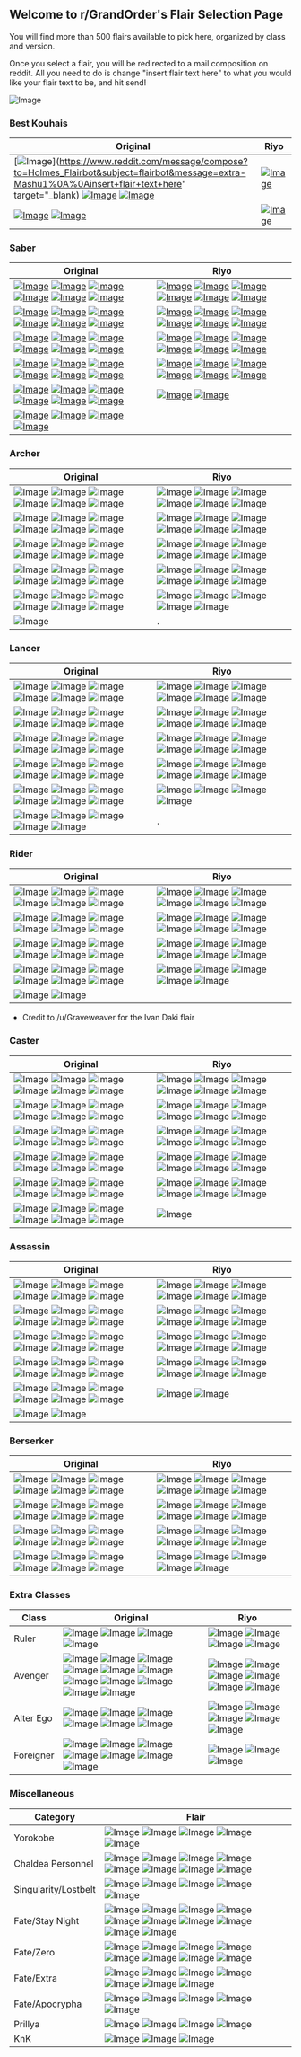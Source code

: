 ## Welcome to r/GrandOrder's Flair Selection Page

You will find more than 500 flairs available to pick here, organized by class and version. 

Once you select a flair, you will be redirected to a mail composition on reddit. All you need to do is change "insert flair text here" to what you would like your flair text to be, and hit send!

![Image](https://i.imgur.com/ZnZqMLl.png)

### Best Kouhais

| Original | Riyo |
| ------------- | ------------- |
| [![Image](https://i.imgur.com/A22kqH6.png)](https://www.reddit.com/message/compose?to=Holmes_Flairbot&subject=flairbot&message=extra-Mashu1%0A%0Ainsert+flair+text+here" target="_blank) [![Image](https://i.imgur.com/LbsxHL3.png)](https://www.reddit.com/message/compose?to=Holmes_Flairbot&subject=flairbot&message=extra-Mashu2%0A%0Ainsert+flair+text+here) [![Image](https://i.imgur.com/PUviAeR.png)](https://www.reddit.com/message/compose?to=Holmes_Flairbot&subject=flairbot&message=extra-Mashu3%0A%0Ainsert+flair+text+here) | [![Image](https://i.imgur.com/VCriVvM.png)](https://www.reddit.com/message/compose?to=Holmes_Flairbot&subject=flairbot&message=extra-MashuRiyo%0A%0Ainsert+flair+text+here) |
| [![Image](https://i.imgur.com/GqGxIFx.png)](https://www.reddit.com/message/compose?to=Holmes_Flairbot&subject=flairbot&message=extra-BB%0A%0Ainsert+flair+text+here) [![Image](https://i.imgur.com/2vxlSL8.png)](https://www.reddit.com/message/compose?to=Holmes_Flairbot&subject=flairbot&message=extra-BBSummer%0A%0Ainsert+flair+text+here) | [![Image](https://i.imgur.com/NdEBe3x.png)](https://www.reddit.com/message/compose?to=Holmes_Flairbot&subject=flairbot&message=extra-BBRiyo%0A%0Ainsert+flair+text+here) |

### Saber

| Original  | Riyo |
| ------------- | ------------- |
| [![Image](https://i.imgur.com/jCN1nF3.png)](https://www.reddit.com/message/compose?to=Holmes_Flairbot&subject=flairbot&message=saber-Artoria1%0A%0Ainsert+flair+text+here) [![Image](https://i.imgur.com/NuA5GT6.png)](https://www.reddit.com/message/compose?to=Holmes_Flairbot&subject=flairbot&message=saber-Artoria2%0A%0Ainsert+flair+text+here) [![Image](https://i.imgur.com/PvUZYZs.png)](https://www.reddit.com/message/compose?to=Holmes_Flairbot&subject=flairbot&message=saber-Salter%0A%0Ainsert+flair+text+here) [![Image](https://i.imgur.com/dXQfXgh.png)](https://www.reddit.com/message/compose?to=Holmes_Flairbot&subject=flairbot&message=saber-ArtoriaLily%0A%0Ainsert+flair+text+here) [![Image](https://i.imgur.com/4BrrrYK.png)](https://www.reddit.com/message/compose?to=Holmes_Flairbot&subject=flairbot&message=saber-Nero%0A%0Ainsert+flair+text+here) [![Image](https://i.imgur.com/NKuHkUa.png)](https://www.reddit.com/message/compose?to=Holmes_Flairbot&subject=flairbot&message=saber-NeroBloomer%0A%0Ainsert+flair+text+here) | [![Image](https://i.imgur.com/Ij6c8dm.png)](https://www.reddit.com/message/compose?to=Holmes_Flairbot&subject=flairbot&message=saberaf-AhogeRiyo%0A%0Ainsert+flair+text+here) [![Image](https://i.imgur.com/UIIACKk.png)](https://www.reddit.com/message/compose?to=Holmes_Flairbot&subject=flairbot&message=saberaf-ArtoriaRiyo%0A%0Ainsert+flair+text+here) [![Image](https://i.imgur.com/1JQF4FB.png)](https://www.reddit.com/message/compose?to=Holmes_Flairbot&subject=flairbot&message=saberaf-SalterRiyo%0A%0Ainsert+flair+text+here) [![Image](https://i.imgur.com/bZevJFw.png)](https://www.reddit.com/message/compose?to=Holmes_Flairbot&subject=flairbot&message=saberaf-ArtoriaLilyRiyo%0A%0Ainsert+flair+text+here) [![Image](https://i.imgur.com/1SWoX9f.png)](https://www.reddit.com/message/compose?to=Holmes_Flairbot&subject=flairbot&message=saberaf-NeroRiyo%0A%0Ainsert+flair+text+here) [![Image](https://i.imgur.com/8c67Rg0.png)](https://www.reddit.com/message/compose?to=Holmes_Flairbot&subject=flairbot&message=saberaf-SiegfriedRiyo%0A%0Ainsert+flair+text+here) |
| [![Image](https://i.imgur.com/SaYiOTz.png)](https://www.reddit.com/message/compose?to=Holmes_Flairbot&subject=flairbot&message=saber-Siegfried%0A%0Ainsert+flair+text+here) [![Image](https://i.imgur.com/W992sHs.png)](https://www.reddit.com/message/compose?to=Holmes_Flairbot&subject=flairbot&message=saber-Caesar%0A%0Ainsert+flair+text+here) [![Image](https://i.imgur.com/bY6prqG.png)](https://www.reddit.com/message/compose?to=Holmes_Flairbot&subject=flairbot&message=saber-Altera%0A%0Ainsert+flair+text+here) [![Image](https://i.imgur.com/QahVADX.png)](https://www.reddit.com/message/compose?to=Holmes_Flairbot&subject=flairbot&message=saber-GillesSaber%0A%0Ainsert+flair+text+here) [![Image](https://i.imgur.com/ntnSfj1.png)](https://www.reddit.com/message/compose?to=Holmes_Flairbot&subject=flairbot&message=saber-Deon%0A%0Ainsert+flair+text+here) [![Image](https://i.imgur.com/0QCf4IA.png)](https://www.reddit.com/message/compose?to=Holmes_Flairbot&subject=flairbot&message=saber-Okita%0A%0Ainsert+flair+text+here) | [![Image](https://i.imgur.com/N88rW6Q.png)](https://www.reddit.com/message/compose?to=Holmes_Flairbot&subject=flairbot&message=saberaf-CaesarRiyo%0A%0Ainsert+flair+text+here) [![Image](https://i.imgur.com/6R1ufPj.png)](https://www.reddit.com/message/compose?to=Holmes_Flairbot&subject=flairbot&message=saberaf-AlteraRiyo%0A%0Ainsert+flair+text+here) [![Image](https://i.imgur.com/Dh78JMy.png)](https://www.reddit.com/message/compose?to=Holmes_Flairbot&subject=flairbot&message=saberaf-GillesSaberRiyo%0A%0Ainsert+flair+text+here) [![Image](https://i.imgur.com/1h4zBrf.png)](https://www.reddit.com/message/compose?to=Holmes_Flairbot&subject=flairbot&message=saberaf-DeonRiyo%0A%0Ainsert+flair+text+here) [![Image](https://i.imgur.com/bLVAO5P.png)](https://www.reddit.com/message/compose?to=Holmes_Flairbot&subject=flairbot&message=saberaf-OkitaRiyo%0A%0Ainsert+flair+text+here) [![Image](https://i.imgur.com/dKln19A.png)](https://www.reddit.com/message/compose?to=Holmes_Flairbot&subject=flairbot&message=saberaf-FergusRiyo%0A%0Ainsert+flair+text+here) |
| [![Image](https://i.imgur.com/eBBCRXh.png)](https://www.reddit.com/message/compose?to=Holmes_Flairbot&subject=flairbot&message=saber-OkitaFeet%0A%0Ainsert+flair+text+here) [![Image](https://i.imgur.com/06qLsWj.png)](https://www.reddit.com/message/compose?to=Holmes_Flairbot&subject=flairbot&message=saber-Fergus%0A%0Ainsert+flair+text+here) [![Image](https://i.imgur.com/gawHeoR.png)](https://www.reddit.com/message/compose?to=Holmes_Flairbot&subject=flairbot&message=saber-Mordred1%0A%0Ainsert+flair+text+here) [![Image](https://i.imgur.com/JImKUIX.png)](https://www.reddit.com/message/compose?to=Holmes_Flairbot&subject=flairbot&message=saber-Mordred2%0A%0Ainsert+flair+text+here) [![Image](https://i.imgur.com/0OrfYG8.png)](https://www.reddit.com/message/compose?to=Holmes_Flairbot&subject=flairbot&message=saber-NeroBride%0A%0Ainsert+flair+text+here) [![Image](https://i.imgur.com/QKhVKA9.png)](https://www.reddit.com/message/compose?to=Holmes_Flairbot&subject=flairbot&message=saber-ShikiSaber%0A%0Ainsert+flair+text+here) | [![Image](https://i.imgur.com/xowjlIJ.png)](https://www.reddit.com/message/compose?to=Holmes_Flairbot&subject=flairbot&message=saberaf-MordredRiyo%0A%0Ainsert+flair+text+here) [![Image](https://i.imgur.com/L1YrPCI.png)](https://www.reddit.com/message/compose?to=Holmes_Flairbot&subject=flairbot&message=saberaf-NeroBrideRiyo%0A%0Ainsert+flair+text+here) [![Image](https://i.imgur.com/E74vw7D.png)](https://www.reddit.com/message/compose?to=Holmes_Flairbot&subject=flairbot&message=saberaf-ShikiSaberRiyo%0A%0Ainsert+flair+text+here) [![Image](https://i.imgur.com/y9TyQ08.png)](https://www.reddit.com/message/compose?to=Holmes_Flairbot&subject=flairbot&message=saberaf-RamaRiyo%0A%0Ainsert+flair+text+here) [![Image](https://i.imgur.com/vcGtnfW.png)](https://www.reddit.com/message/compose?to=Holmes_Flairbot&subject=flairbot&message=saberaf-LancelotSaberRiyo%0A%0Ainsert+flair+text+here) [![Image](https://i.imgur.com/F8TK42O.png)](https://www.reddit.com/message/compose?to=Holmes_Flairbot&subject=flairbot&message=saberaf-GawainRiyo%0A%0Ainsert+flair+text+here) | 
| [![Image](https://i.imgur.com/dd1NoLx.png)](https://www.reddit.com/message/compose?to=Holmes_Flairbot&subject=flairbot&message=saber-Rama%0A%0Ainsert+flair+text+here) [![Image](https://i.imgur.com/faEagmq.png)](https://www.reddit.com/message/compose?to=Holmes_Flairbot&subject=flairbot&message=saber-LancelotSaber%0A%0Ainsert+flair+text+here) [![Image](https://i.imgur.com/jfKBTK4.png)](https://www.reddit.com/message/compose?to=Holmes_Flairbot&subject=flairbot&message=saber-Gawain%0A%0Ainsert+flair+text+here) [![Image](https://i.imgur.com/zxqdNYO.png)](https://www.reddit.com/message/compose?to=Holmes_Flairbot&subject=flairbot&message=saber-Bedivere%0A%0Ainsert+flair+text+here) [![Image](https://i.imgur.com/KVwrijh.png)](https://www.reddit.com/message/compose?to=Holmes_Flairbot&subject=flairbot&message=saber-LizSaber%0A%0Ainsert+flair+text+here) [![Image](https://i.imgur.com/JfEyaeW.png)](https://www.reddit.com/message/compose?to=Holmes_Flairbot&subject=flairbot&message=saber-Musashi%0A%0Ainsert+flair+text+here) | [![Image](https://i.imgur.com/HBEKfgo.png)](https://www.reddit.com/message/compose?to=Holmes_Flairbot&subject=flairbot&message=saberaf-BedivereRiyo%0A%0Ainsert+flair+text+here) [![Image](https://i.imgur.com/II67ds1.png)](https://www.reddit.com/message/compose?to=Holmes_Flairbot&subject=flairbot&message=saberaf-LizSaberRiyo%0A%0Ainsert+flair+text+here) [![Image](https://i.imgur.com/TD94Wi6.png)](https://www.reddit.com/message/compose?to=Holmes_Flairbot&subject=flairbot&message=saberaf-MusashiRiyo%0A%0Ainsert+flair+text+here) [![Image](https://i.imgur.com/SYNKbjp.png)](https://www.reddit.com/message/compose?to=Holmes_Flairbot&subject=flairbot&message=saberaf-ArthurRiyo%0A%0Ainsert+flair+text+here) [![Image](https://i.imgur.com/BpUMMeb.png)](https://www.reddit.com/message/compose?to=Holmes_Flairbot&subject=flairbot&message=saberaf-SuzukaRiyo%0A%0Ainsert+flair+text+here) [![Image](https://i.imgur.com/vnpKcKk.png)](https://www.reddit.com/message/compose?to=Holmes_Flairbot&subject=flairbot&message=saberaf-FranSaberRiyo%0A%0Ainsert+flair+text+here) | 
| [![Image](https://i.imgur.com/b9Q3mel.png)](https://www.reddit.com/message/compose?to=Holmes_Flairbot&subject=flairbot&message=saber-Arthur1%0A%0Ainsert+flair+text+here) [![Image](https://i.imgur.com/qihZlkf.png)](https://www.reddit.com/message/compose?to=Holmes_Flairbot&subject=flairbot&message=saber-Arthur2%0A%0Ainsert+flair+text+here) [![Image](https://i.imgur.com/r1eFVCu.png)](https://www.reddit.com/message/compose?to=Holmes_Flairbot&subject=flairbot&message=saber-Suzuka%0A%0Ainsert+flair+text+here) [![Image](https://i.imgur.com/QCiWCtI.png)](https://www.reddit.com/message/compose?to=Holmes_Flairbot&subject=flairbot&message=saber-FranSaber%0A%0Ainsert+flair+text+here) [![Image](https://i.imgur.com/HcRgmDN.png)](https://www.reddit.com/message/compose?to=Holmes_Flairbot&subject=flairbot&message=saber-Yagyu%0A%0Ainsert+flair+text+here) [![Image](https://i.imgur.com/dwlxXWp.png)](https://www.reddit.com/message/compose?to=Holmes_Flairbot&subject=flairbot&message=saber-Sigurd1%0A%0Ainsert+flair+text+here) | [![Image](https://i.imgur.com/l28KunA.png)](https://www.reddit.com/message/compose?to=Holmes_Flairbot&subject=flairbot&message=saberaf-YagyuRiyo%0A%0Ainsert+flair+text+here) [![Image](https://i.imgur.com/hI4m6hS.png)](https://www.reddit.com/message/compose?to=Holmes_Flairbot&subject=flairbot&message=saberaf-MHXRiyo%0A%0Ainsert+flair+text+here) |
| [![Image](https://i.imgur.com/OppwfAI.png)](https://www.reddit.com/message/compose?to=Holmes_Flairbot&subject=flairbot&message=saber-Sigurd2%0A%0Ainsert+flair+text+here) [![Image](https://i.imgur.com/198oTRP.png)](https://www.reddit.com/message/compose?to=Holmes_Flairbot&subject=flairbot&message=saber-MedbSaber%0A%0Ainsert+flair+text+here) [![Image](https://i.imgur.com/ngFC9Li.png)](https://www.reddit.com/message/compose?to=Holmes_Flairbot&subject=flairbot&message=saber-DiarmuidSaber%0A%0Ainsert+flair+text+here) [![Image](https://i.imgur.com/vcxAtQA.png)](https://www.reddit.com/message/compose?to=Holmes_Flairbot&subject=flairbot&message=saber-MHX%0A%0Ainsert+flair+text+here) |  | 




### Archer

| Original  | Riyo |
| ------------- | ------------- |
| ![Image](https://i.imgur.com/h9HGILH.png) ![Image](https://i.imgur.com/mmT0PF0.png) ![Image](https://i.imgur.com/jmcmYIx.png) ![Image](https://i.imgur.com/xAJ4Dq5.png) ![Image](https://i.imgur.com/9hGWieo.png) ![Image](https://i.imgur.com/L3netJ9.png)| ![Image](https://i.imgur.com/l2hGvn0.png) ![Image](https://i.imgur.com/Kuq8LGv.png) ![Image](https://i.imgur.com/yU3UpGB.png) ![Image](https://i.imgur.com/AS53gpq.png) ![Image](https://i.imgur.com/TIUJzuw.png) ![Image](https://i.imgur.com/A63FVha.png)|
| ![Image](https://i.imgur.com/14aAQaW.png) ![Image](https://i.imgur.com/NcMzUF1.png) ![Image](https://i.imgur.com/FiOIeNw.png) ![Image](https://i.imgur.com/ht7e093.png) ![Image](https://i.imgur.com/uFfHTGw.png) ![Image](https://i.imgur.com/InVUA6k.png)|![Image](https://i.imgur.com/7sBoiac.png) ![Image](https://i.imgur.com/AYBFmuQ.png) ![Image](https://i.imgur.com/LkLpGRv.png) ![Image](https://i.imgur.com/G3lHT43.png) ![Image](https://i.imgur.com/neO75o2.png) ![Image](https://i.imgur.com/jXmhiJa.png)|  
| ![Image](https://i.imgur.com/zgbvztN.png) ![Image](https://i.imgur.com/qGy5QyO.png) ![Image](https://i.imgur.com/YVCCXvm.png) ![Image](https://i.imgur.com/RLYZnWN.png) ![Image](https://i.imgur.com/jiv0EM4.png) ![Image](https://i.imgur.com/VahnrCR.png)|![Image](https://i.imgur.com/heYhgCw.png) ![Image](https://i.imgur.com/MoPJYjw.png) ![Image](https://i.imgur.com/Z0txYjb.png) ![Image](https://i.imgur.com/4BXUF5V.png) ![Image](https://i.imgur.com/SAWWhSU.png) ![Image](https://i.imgur.com/mKGEH7s.png)|  
| ![Image](https://i.imgur.com/Jc9mOEH.png) ![Image](https://i.imgur.com/UgLU77f.png) ![Image](https://i.imgur.com/yzLWxlR.png) ![Image](https://i.imgur.com/N9cCXYc.png) ![Image](https://i.imgur.com/vWvVvnZ.png) ![Image](https://i.imgur.com/Ljh0OLc.png)|![Image](https://i.imgur.com/YYPs0li.png) ![Image](https://i.imgur.com/F3fXw2L.png) ![Image](https://i.imgur.com/4JRC8cw.png) ![Image](https://i.imgur.com/bo9GTQ1.png) ![Image](https://i.imgur.com/FNyjMV3.png) ![Image](https://i.imgur.com/s6tfmNS.png)| 
| ![Image](https://i.imgur.com/D8Dgbsy.png) ![Image](https://i.imgur.com/dFcv4Qh.png) ![Image](https://i.imgur.com/j9uhxcg.png) ![Image](https://i.imgur.com/n5BgJFR.png) ![Image](https://i.imgur.com/Fase87z.png) ![Image](https://i.imgur.com/nBbELl6.png)|![Image](https://i.imgur.com/TO4W7Mm.png) ![Image](https://i.imgur.com/2E9s6CV.png) ![Image](https://i.imgur.com/qKurb1l.png) ![Image](https://i.imgur.com/0NsX03L.png) ![Image](https://i.imgur.com/92vcI4N.png)|
| ![Image](https://i.imgur.com/7D1yowO.png) | .| 


### Lancer

| Original  | Riyo |
| ------------- | ------------- |
| ![Image](https://i.imgur.com/eSsIJ2G.png) ![Image](https://i.imgur.com/BGrM2gv.png) ![Image](https://i.imgur.com/GkRpDYj.png) ![Image](https://i.imgur.com/7EhzQX4.png) ![Image](https://i.imgur.com/QwfE6j0.png) ![Image](https://i.imgur.com/INib7u7.png)|![Image](https://i.imgur.com/KJKbJDG.png) ![Image](https://i.imgur.com/nSRhK0j.png) ![Image](https://i.imgur.com/np7CJIe.png) ![Image](https://i.imgur.com/GVUn4bI.png) ![Image](https://i.imgur.com/e171maq.png) ![Image](https://i.imgur.com/epCYngd.png)|
| ![Image](https://i.imgur.com/m0uhdeF.png) ![Image](https://i.imgur.com/22rAJg6.png) ![Image](https://i.imgur.com/bn7NNUQ.png) ![Image](https://i.imgur.com/bNxw9mx.png) ![Image](https://i.imgur.com/XHMIMWb.png) ![Image](https://i.imgur.com/ZbvUX6q.png)|![Image](https://i.imgur.com/jMzcvuF.png) ![Image](https://i.imgur.com/p06Pj8i.png) ![Image](https://i.imgur.com/f3ub0Zb.png) ![Image](https://i.imgur.com/TTouwl7.png) ![Image](https://i.imgur.com/hu393R0.png) ![Image](https://i.imgur.com/fzagmc2.png)|
| ![Image](https://i.imgur.com/AMJLpoe.png) ![Image](https://i.imgur.com/Ht1xHyr.png) ![Image](https://i.imgur.com/CHW8xV4.png) ![Image](https://i.imgur.com/pgJcj5n.png) ![Image](https://i.imgur.com/fyIUsSF.png) ![Image](https://i.imgur.com/eUooMSD.png)|![Image](https://i.imgur.com/BK7EVKG.png) ![Image](https://i.imgur.com/BKuEpsB.png) ![Image](https://i.imgur.com/m5MPWVR.png) ![Image](https://i.imgur.com/7beST30.png) ![Image](https://i.imgur.com/usRVsVy.png) ![Image](https://i.imgur.com/haoORn7.png)|
| ![Image](https://i.imgur.com/xfIeoIG.png) ![Image](https://i.imgur.com/Bkq2swi.png) ![Image](https://i.imgur.com/AOeWHiy.png) ![Image](https://i.imgur.com/85gCvDx.png) ![Image](https://i.imgur.com/rDXeiH5.png) ![Image](https://i.imgur.com/1w9ttib.png)|![Image](https://i.imgur.com/qUMnb7K.png) ![Image](https://i.imgur.com/0Rxwkmo.png) ![Image](https://i.imgur.com/gka8Zmq.png) ![Image](https://i.imgur.com/eZfIx26.png) ![Image](https://i.imgur.com/aRyvQ7C.png) ![Image](https://i.imgur.com/uQKr0k5.png)|
| ![Image](https://i.imgur.com/JFrFAxI.png) ![Image](https://i.imgur.com/AK3ScMA.png) ![Image](https://i.imgur.com/e139oUC.png) ![Image](https://i.imgur.com/zPUB99R.png) ![Image](https://i.imgur.com/xBhQIWN.png) ![Image](https://i.imgur.com/vrKvCqk.png)|![Image](https://i.imgur.com/MDmzBIw.png) ![Image](https://i.imgur.com/d8OvueP.png) ![Image](https://i.imgur.com/qyuMYsD.png) ![Image](https://i.imgur.com/hN7dWHa.png)| 
| ![Image](https://i.imgur.com/Gb4HTMJ.png) ![Image](https://i.imgur.com/4OPG20c.png) ![Image](https://i.imgur.com/qD7kgse.png) ![Image](https://i.imgur.com/kiaLI4P.png) ![Image](https://i.imgur.com/8rgHbEZ.png)| . |
 

### Rider

| Original  | Riyo |
| ------------- | ------------- |
| ![Image](https://i.imgur.com/zWHd15y.png) ![Image](https://i.imgur.com/FGqATkU.png) ![Image](https://i.imgur.com/KS6yQf2.png) ![Image](https://i.imgur.com/HnICGXa.png) ![Image](https://i.imgur.com/NcZXKYB.png) ![Image](https://i.imgur.com/ASKhqjo.png)|![Image](https://i.imgur.com/f6hG480.png) ![Image](https://i.imgur.com/UxBkPfc.png) ![Image](https://i.imgur.com/ykpBX4P.png) ![Image](https://i.imgur.com/B5KcOyJ.png) ![Image](https://i.imgur.com/kygwjJq.png) ![Image](https://i.imgur.com/xjFdR6N.png)| 
| ![Image](https://i.imgur.com/ZyUW9D9.png) ![Image](https://i.imgur.com/suKEQCi.png) ![Image](https://i.imgur.com/TZQRIc7.png) ![Image](https://i.imgur.com/PtUJzY0.png) ![Image](https://i.imgur.com/g0cVQwE.png) ![Image](https://i.imgur.com/Wte2gdp.png)|![Image](https://i.imgur.com/MQ5ESbi.png) ![Image](https://i.imgur.com/oulClg9.png) ![Image](https://i.imgur.com/qvmG4Vg.png) ![Image](https://i.imgur.com/ehar1ml.png) ![Image](https://i.imgur.com/52Tdoyv.png) ![Image](https://i.imgur.com/Go86C5N.png)| 
| ![Image](https://i.imgur.com/Pofa4Uh.png) ![Image](https://i.imgur.com/pZYsMm7.png) ![Image](https://i.imgur.com/Pi6r1vI.png) ![Image](https://i.imgur.com/KAgZ2Ud.png) ![Image](https://i.imgur.com/wbDPGAV.png) ![Image](https://i.imgur.com/JE0DRci.png)|![Image](https://i.imgur.com/XpIaqWG.png) ![Image](https://i.imgur.com/b9FEJU3.png) ![Image](https://i.imgur.com/BLajJ1p.png) ![Image](https://i.imgur.com/KKQHsoY.png) ![Image](https://i.imgur.com/pM3Utga.png) ![Image](https://i.imgur.com/ORNPRVs.png)| 
| ![Image](https://i.imgur.com/n5PkZBC.png) ![Image](https://i.imgur.com/9ceFTtY.png) ![Image](https://i.imgur.com/GGv1GPs.png) ![Image](https://i.imgur.com/VcaCrqA.png) ![Image](https://i.imgur.com/JXLF1Vg.png) ![Image](https://i.imgur.com/9tjGUeU.png)|![Image](https://i.imgur.com/RVDL7ij.png) ![Image](https://i.imgur.com/hMmwJNJ.png) ![Image](https://i.imgur.com/93EwQbq.png) ![Image](https://i.imgur.com/CJMRdqO.png) ![Image](https://i.imgur.com/SgsNSUy.png) | 
| ![Image](https://i.imgur.com/iEUG53t.png) ![Image](https://i.imgur.com/08CzcV8.png)| | 

* Credit to /u/Graveweaver for the Ivan Daki flair

### Caster

| Original  | Riyo |
| ------------- | ------------- |
| ![Image](https://i.imgur.com/D1bzN0n.png) ![Image](https://i.imgur.com/G1LNhPS.png) ![Image](https://i.imgur.com/907S92K.png) ![Image](https://i.imgur.com/qDklGsU.png) ![Image](https://i.imgur.com/o2CWWXa.png) ![Image](https://i.imgur.com/SPnLV38.png)|![Image](https://i.imgur.com/adc5QGu.png) ![Image](https://i.imgur.com/v7yvWmA.png) ![Image](https://i.imgur.com/RNCrq8x.png) ![Image](https://i.imgur.com/Umc74lk.png) ![Image](https://i.imgur.com/lSqGdJs.png) ![Image](https://i.imgur.com/WALA19f.png)| 
| ![Image](https://i.imgur.com/bMG1R3r.png) ![Image](https://i.imgur.com/5ndLb62.png) ![Image](https://i.imgur.com/M4WBbbk.png) ![Image](https://i.imgur.com/HTOeoZE.png) ![Image](https://i.imgur.com/qbuSwe3.png) ![Image](https://i.imgur.com/9oBFJRa.png)|![Image](https://i.imgur.com/6uRWNX0.png) ![Image](https://i.imgur.com/1nAJcoU.png) ![Image](https://i.imgur.com/Y0qoYsh.png) ![Image](https://i.imgur.com/3I9QkaA.png) ![Image](https://i.imgur.com/HdGVI5o.png) ![Image](https://i.imgur.com/hsLeNPY.png)|
| ![Image](https://i.imgur.com/Ub6jp3E.png) ![Image](https://i.imgur.com/XHyqb1d.png) ![Image](https://i.imgur.com/35ATvMX.png) ![Image](https://i.imgur.com/3sLhrVh.png) ![Image](https://i.imgur.com/m9znnvy.png) ![Image](https://i.imgur.com/EOpmHDP.png)|![Image](https://i.imgur.com/Wi8q00T.png) ![Image](https://i.imgur.com/It7byHt.png) ![Image](https://i.imgur.com/NojhDpC.png) ![Image](https://i.imgur.com/yW1pwIa.png) ![Image](https://i.imgur.com/v1kECjW.png) ![Image](https://i.imgur.com/C0qlAGp.png)| 
| ![Image](https://i.imgur.com/LEoCien.png) ![Image](https://i.imgur.com/zuO9P1r.png) ![Image](https://i.imgur.com/Oiw8Jzg.png) ![Image](https://i.imgur.com/AiZtdDz.png) ![Image](https://i.imgur.com/H5P5tm8.png) ![Image](https://i.imgur.com/hGXd1xO.png)|![Image](https://i.imgur.com/DPn0NIl.png) ![Image](https://i.imgur.com/zBVjd7V.png) ![Image](https://i.imgur.com/i6uft84.png) ![Image](https://i.imgur.com/5VsRy9F.png) ![Image](https://i.imgur.com/Tsg9bKJ.png) ![Image](https://i.imgur.com/rMDdVPU.png)| 
| ![Image](https://i.imgur.com/o8g9IsU.png) ![Image](https://i.imgur.com/xYR8cY2.png) ![Image](https://i.imgur.com/xd2iaqZ.png) ![Image](https://i.imgur.com/TnP9qAF.png) ![Image](https://i.imgur.com/8RJJnjC.png) ![Image](https://i.imgur.com/K5PBzGq.png)|![Image](https://i.imgur.com/XAknyv4.png) ![Image](https://i.imgur.com/nRJpcAx.png) ![Image](https://i.imgur.com/QwLhCeo.png) ![Image](https://i.imgur.com/JoELaMm.png) ![Image](https://i.imgur.com/k8pr78t.png) ![Image](https://i.imgur.com/tlhF1al.png)| 
| ![Image](https://i.imgur.com/gTmgLoU.png) ![Image](https://i.imgur.com/iWK85gx.png) ![Image](https://i.imgur.com/VzzEIHY.png) ![Image](https://i.imgur.com/0GWW2aX.png) ![Image](https://i.imgur.com/o8Xz3g4.png) ![Image](https://i.imgur.com/E99RISQ.png)|![Image](https://i.imgur.com/Oh69pXX.png)| 

### Assassin

| Original  | Riyo |
| ------------- | ------------- |
| ![Image](https://i.imgur.com/uSV47e0.png) ![Image](https://i.imgur.com/2Fp9J18.png) ![Image](https://i.imgur.com/sstPbMy.png) ![Image](https://i.imgur.com/Om8Ugbv.png) ![Image](https://i.imgur.com/1Xc8lHu.png) ![Image](https://i.imgur.com/k2yLNCJ.png)|![Image](https://i.imgur.com/YKG6POE.png) ![Image](https://i.imgur.com/DSbkNgM.png) ![Image](https://i.imgur.com/6JboD4R.png) ![Image](https://i.imgur.com/NnDDrLf.png) ![Image](https://i.imgur.com/5ZW8Wk8.png) ![Image](https://i.imgur.com/d3b8OoB.png)| 
| ![Image](https://i.imgur.com/izadjn0.png) ![Image](https://i.imgur.com/PrXPGmU.png) ![Image](https://i.imgur.com/o6QI68m.png) ![Image](https://i.imgur.com/gGdRtDw.png) ![Image](https://i.imgur.com/sfYzf9Z.png) ![Image](https://i.imgur.com/cIf7reI.png)|![Image](https://i.imgur.com/GVYI7fP.png) ![Image](https://i.imgur.com/u0lVI9Y.png) ![Image](https://i.imgur.com/tUJNlH7.png) ![Image](https://i.imgur.com/fkWhcUS.png) ![Image](https://i.imgur.com/tBc2ixD.png) ![Image](https://i.imgur.com/Ccdlgow.png)| 
| ![Image](https://i.imgur.com/BL02q2C.png) ![Image](https://i.imgur.com/NkBTcv7.png) ![Image](https://i.imgur.com/XhnY43F.png) ![Image](https://i.imgur.com/3rTf2s9.png) ![Image](https://i.imgur.com/fqj4tLY.png) ![Image](https://i.imgur.com/l2c4Lmz.png)|![Image](https://i.imgur.com/slHWtEu.png) ![Image](https://i.imgur.com/NnUn304.png) ![Image](https://i.imgur.com/rDs1jGI.png) ![Image](https://i.imgur.com/cCV2U1F.png) ![Image](https://i.imgur.com/acEHXro.png) ![Image](https://i.imgur.com/jDAYmJy.png)|
| ![Image](https://i.imgur.com/iYIHcQe.png) ![Image](https://i.imgur.com/FHrZs6e.png) ![Image](https://i.imgur.com/BPbAO0o.png) ![Image](https://i.imgur.com/Pf3au5S.png) ![Image](https://i.imgur.com/ee3tIG2.png) ![Image](https://i.imgur.com/CaJoscS.png)|![Image](https://i.imgur.com/nRPvuM6.png) ![Image](https://i.imgur.com/Wzfy0sV.png) ![Image](https://i.imgur.com/TP3BAG6.png) ![Image](https://i.imgur.com/nhOG5AE.png) ![Image](https://i.imgur.com/8Sf4yc7.png) ![Image](https://i.imgur.com/kI7bhHF.png)| 
| ![Image](https://i.imgur.com/xM7ARn6.png) ![Image](https://i.imgur.com/k7epriR.png) ![Image](https://i.imgur.com/9MP4d9f.png) ![Image](https://i.imgur.com/lK70J1E.png) ![Image](https://i.imgur.com/LC6wjhK.png) ![Image](https://i.imgur.com/FEm5AHi.png)| ![Image](https://i.imgur.com/DVZLSjc.png) ![Image](https://i.imgur.com/0FxJMlj.png)| 
| ![Image](https://i.imgur.com/6lb5OTR.png) ![Image](https://i.imgur.com/bCnVaD6.png)| | 

### Berserker

| Original  | Riyo |
| ------------- | ------------- |
| ![Image](https://i.imgur.com/oFUUaB7.png) ![Image](https://i.imgur.com/FSNXsBH.png) ![Image](https://i.imgur.com/aUb0yWr.png) ![Image](https://i.imgur.com/FRpytR7.png) ![Image](https://i.imgur.com/jDJUS0x.png) ![Image](https://i.imgur.com/KTSqqqC.png)|![Image](https://i.imgur.com/mtalh8a.png) ![Image](https://i.imgur.com/8wvyU96.png) ![Image](https://i.imgur.com/6escwjs.png) ![Image](https://i.imgur.com/IPErere.png) ![Image](https://i.imgur.com/PkJLR11.png) ![Image](https://i.imgur.com/hfsNRVG.png)| 
| ![Image](https://i.imgur.com/TapbpWS.png) ![Image](https://i.imgur.com/igiIoUF.png) ![Image](https://i.imgur.com/xLNO8kZ.png) ![Image](https://i.imgur.com/EO5g46X.png) ![Image](https://i.imgur.com/6ql0EAc.png) ![Image](https://i.imgur.com/WlnAeUe.png)|![Image](https://i.imgur.com/LOIhskQ.png) ![Image](https://i.imgur.com/HJL2sFI.png) ![Image](https://i.imgur.com/EgQvHl4.png) ![Image](https://i.imgur.com/eTZnThl.png) ![Image](https://i.imgur.com/F3q67N9.png) ![Image](https://i.imgur.com/07rRmFF.png)| 
| ![Image](https://i.imgur.com/0yVHJkn.png) ![Image](https://i.imgur.com/MEe4TJb.png) ![Image](https://i.imgur.com/BsvJO09.png) ![Image](https://i.imgur.com/NuhkEAU.png) ![Image](https://i.imgur.com/wGpDGmW.png) ![Image](https://i.imgur.com/kEFZqlU.png)|![Image](https://i.imgur.com/emgPAXz.png) ![Image](https://i.imgur.com/7tfhBxD.png) ![Image](https://i.imgur.com/e47tyYZ.png) ![Image](https://i.imgur.com/H9XWtmJ.png) ![Image](https://i.imgur.com/8wfd0jJ.png) ![Image](https://i.imgur.com/iaaYp7Z.png)|
| ![Image](https://i.imgur.com/BOXDYtl.png) ![Image](https://i.imgur.com/auv87o5.png) ![Image](https://i.imgur.com/ZELBkcb.png) ![Image](https://i.imgur.com/a5rx72B.png) ![Image](https://i.imgur.com/qSTTTeh.png) ![Image](https://i.imgur.com/PEKunom.png)|![Image](https://i.imgur.com/D19TSyP.png) ![Image](https://i.imgur.com/irytYFL.png) ![Image](https://i.imgur.com/CuI2Bax.png) ![Image](https://i.imgur.com/DuzoejZ.png) ![Image](https://i.imgur.com/mDJLJm7.png)| 

### Extra Classes

| Class | Original  | Riyo |
| ------------- | ------------- | ------------- |
| Ruler | ![Image](https://i.imgur.com/5GSHFcW.png) ![Image](https://i.imgur.com/bYW3YL9.png) ![Image](https://i.imgur.com/1e7tYQA.png) ![Image](https://i.imgur.com/zfdBd7d.png) |![Image](https://i.imgur.com/qHeCcIQ.png) ![Image](https://i.imgur.com/SbTCOM7.png) ![Image](https://i.imgur.com/B0nzbhE.png) ![Image](https://i.imgur.com/mf29LVg.png)| 
| Avenger | ![Image](https://i.imgur.com/rOs9Vne.png) ![Image](https://i.imgur.com/9qY5loK.png) ![Image](https://i.imgur.com/vv3HWRG.png) ![Image](https://i.imgur.com/Lbj3aMX.png) ![Image](https://i.imgur.com/02ACBav.png) ![Image](https://i.imgur.com/jmc13Ob.png) ![Image](https://i.imgur.com/RLJmeVB.png) ![Image](https://i.imgur.com/3G9zMOD.png) ![Image](https://i.imgur.com/4s7XYCn.png) ![Image](https://i.imgur.com/3t6mcVc.png) ![Image](https://i.imgur.com/BsPPruY.png)|![Image](https://i.imgur.com/vXpnmne.png) ![Image](https://i.imgur.com/PUv5PuO.png) ![Image](https://i.imgur.com/fN8aZts.png) ![Image](https://i.imgur.com/zA6RWcs.png) ![Image](https://i.imgur.com/bDTVN5V.png) ![Image](https://i.imgur.com/sQcDhyX.png) | 
| Alter Ego | ![Image](https://i.imgur.com/TYm6O9H.png) ![Image](https://i.imgur.com/646SU1p.png) ![Image](https://i.imgur.com/9ei2dBp.png) ![Image](https://i.imgur.com/pWmZi13.png) ![Image](https://i.imgur.com/J2Faxmm.png) ![Image](https://i.imgur.com/YxSGSva.png)|![Image](https://i.imgur.com/M8KPNNZ.png) ![Image](https://i.imgur.com/eSML6MB.png) ![Image](https://i.imgur.com/hmJKFOR.png) ![Image](https://i.imgur.com/YjFx9Mw.png) ![Image](https://i.imgur.com/XYltMn2.png) | 
| Foreigner | ![Image](https://i.imgur.com/IT9LYQb.png) ![Image](https://i.imgur.com/uvvKocv.png) ![Image](https://i.imgur.com/G7puLo9.png) ![Image](https://i.imgur.com/k4uyZ5J.png) ![Image](https://i.imgur.com/71FGLCu.png) ![Image](https://i.imgur.com/RivsaJj.png) ![Image](https://i.imgur.com/muRvA5e.png)|![Image](https://i.imgur.com/WA2gYDd.png) ![Image](https://i.imgur.com/noVKzAJ.png) ![Image](https://i.imgur.com/v2pr9IW.png) |

 
### Miscellaneous

| Category  | Flair |
| ------------- | ------------- |
| Yorokobe | ![Image](https://i.imgur.com/TTEU2ZQ.png) ![Image](https://i.imgur.com/7kB9NLk.png)  ![Image](https://i.imgur.com/zYGcSND.png) ![Image](https://i.imgur.com/ULu9Hhl.png)  ![Image](https://i.imgur.com/eEba3pi.png)  |
| Chaldea Personnel | ![Image](https://i.imgur.com/U33RzRA.png) ![Image](https://i.imgur.com/TNmZgKL.png)  ![Image](https://i.imgur.com/YKNEJkS.png)  ![Image](https://i.imgur.com/3i85DXs.png)  ![Image](https://i.imgur.com/AHFKT9M.png)  ![Image](https://i.imgur.com/LwBSqEW.png)  ![Image](https://i.imgur.com/ePFx9Zk.png) ![Image](https://i.imgur.com/gpuMM0j.png) | 
| Singularity/Lostbelt | ![Image](https://i.imgur.com/iSOgQ0A.png)  ![Image](https://i.imgur.com/1zQzKLB.png)  ![Image](https://i.imgur.com/0VCi7aH.png)  ![Image](https://i.imgur.com/zYgoCso.png)  ![Image](https://i.imgur.com/KjHIj7W.png)  | 
| Fate/Stay Night | ![Image](https://i.imgur.com/IDw2FiV.png)  ![Image](https://i.imgur.com/l54Hh25.png)  ![Image](https://i.imgur.com/OFC3In2.png)  ![Image](https://i.imgur.com/tWq5bcM.png)  ![Image](https://i.imgur.com/pz0KP46.png)  ![Image](https://i.imgur.com/H6zrJgA.png)  ![Image](https://i.imgur.com/qxN1NHC.png)  ![Image](https://i.imgur.com/nR6j5sP.png)  ![Image](https://i.imgur.com/XXikpeE.png) ![Image](https://i.imgur.com/cyEYeeN.png) | 
| Fate/Zero | ![Image](https://i.imgur.com/SeFYMhy.png)  ![Image](https://i.imgur.com/3mQ3zWJ.png)  ![Image](https://i.imgur.com/sbOtFJZ.png)  ![Image](https://i.imgur.com/H0ikQvy.png)  ![Image](https://i.imgur.com/OvZDhVG.png)  ![Image](https://i.imgur.com/gNRgkCT.png)  ![Image](https://i.imgur.com/huyaGgT.png)  ![Image](https://i.imgur.com/7GRS3nc.png) |
| Fate/Extra | ![Image](https://i.imgur.com/Bd7LfXS.png)  ![Image](https://i.imgur.com/hGVWNXA.png)  ![Image](https://i.imgur.com/fp23tzw.png)  ![Image](https://i.imgur.com/9ntkXoo.png)  ![Image](https://i.imgur.com/hI6rppk.png)  ![Image](https://i.imgur.com/enim1u0.png)  ![Image](https://i.imgur.com/dODJXwp.png) |
| Fate/Apocrypha | ![Image](https://i.imgur.com/W8OP6bP.png)  ![Image](https://i.imgur.com/iKJPIdU.png)  ![Image](https://i.imgur.com/2LnMIOp.png)  ![Image](https://i.imgur.com/zyTpexB.png) ![Image](https://i.imgur.com/p1yrNXy.png) |
| Prillya | ![Image](https://i.imgur.com/5xeCcTV.png) ![Image](https://i.imgur.com/9dIus5N.png) ![Image](https://i.imgur.com/3iCheTm.png) ![Image](https://i.imgur.com/wzyXGnm.png) |
| KnK | ![Image](https://i.imgur.com/iC4iDkk.png)  ![Image](https://i.imgur.com/PgKEOak.png) ![Image](https://i.imgur.com/cVlvxfN.png) |
